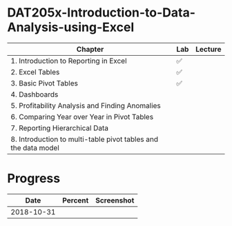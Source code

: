 # DAT205x-Introduction-to-Data-Analysis-using-Excel

| Chapter | Lab | Lecture |
|---------|-----|---------|
| 1. Introduction to Reporting in Excel | :white_check_mark: |  |
| 2. Excel Tables | :white_check_mark: |  |
| 3. Basic Pivot Tables | :white_check_mark: |  |
| 4. Dashboards |  |  |
| 5. Profitability Analysis and Finding Anomalies |  |  |
| 6. Comparing Year over Year in Pivot Tables |  |  |
| 7. Reporting Hierarchical Data |  |  |
| 8. Introduction to multi-table pivot tables and the data model |  |  |

# Progress

| Date | Percent | Screenshot |
|------|---------|------------|
| 2018-10-31 | 
